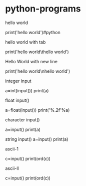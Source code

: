 # python-programs
hello world

print('hello world')#python



hello world with tab

print('hello world\thello world')




Hello World with new line

print('hello world\nhello world')




integer input

a=int(input())
print(a)



float input()

a=float(input())
print('%.2f'%a)



character input()

a=input()
print(a)



string input()
a=input()
print(a)


ascii-1

c=input()
print(ord(c))


ascii-ll

c=input()
print(ord(c))




